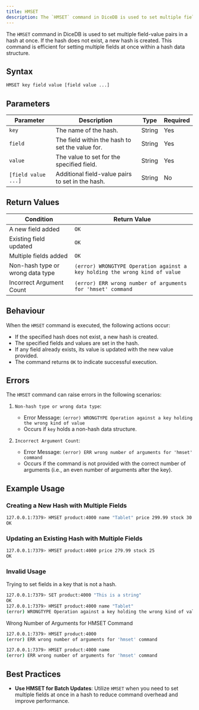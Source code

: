 ```yaml
---
title: HMSET
description: The `HMSET` command in DiceDB is used to set multiple field-value pairs in a hash at once. If the hash does not exist, a new hash is created. This command is efficient for setting multiple fields at once within a hash data structure.
---
```


The `HMSET` command in DiceDB is used to set multiple field-value pairs in a hash at once. If the hash does not exist, a new hash is created. This command is efficient for setting multiple fields at once within a hash data structure.

## Syntax

```bash
HMSET key field value [field value ...]
```

## Parameters

| Parameter           | Description                                      | Type   | Required |
| ------------------- | ------------------------------------------------ | ------ | -------- |
| `key`               | The name of the hash.                            | String | Yes      |
| `field`             | The field within the hash to set the value for.  | String | Yes      |
| `value`             | The value to set for the specified field.        | String | Yes      |
| `[field value ...]` | Additional field-value pairs to set in the hash. | String | No       |

## Return Values

| Condition                        | Return Value                                                                |
| -------------------------------- | --------------------------------------------------------------------------- |
| A new field added                | `OK`                                                                        |
| Existing field updated           | `OK`                                                                        |
| Multiple fields added            | `OK`                                                                        |
| Non-hash type or wrong data type | `(error) WRONGTYPE Operation against a key holding the wrong kind of value` |
| Incorrect Argument Count         | `(error) ERR wrong number of arguments for 'hmset' command`                 |

## Behaviour

When the `HMSET` command is executed, the following actions occur:

- If the specified hash does not exist, a new hash is created.
- The specified fields and values are set in the hash.
- If any field already exists, its value is updated with the new value provided.
- The command returns `OK` to indicate successful execution.

## Errors

The `HMSET` command can raise errors in the following scenarios:

1. `Non-hash type or wrong data type`:

   - Error Message: `(error) WRONGTYPE Operation against a key holding the wrong kind of value`
   - Occurs if `key` holds a non-hash data structure.

2. `Incorrect Argument Count`:

   - Error Message: `(error) ERR wrong number of arguments for 'hmset' command`
   - Occurs if the command is not provided with the correct number of arguments (i.e., an even number of arguments after the key).

## Example Usage

### Creating a New Hash with Multiple Fields

```bash
127.0.0.1:7379> HMSET product:4000 name "Tablet" price 299.99 stock 30
OK
```

### Updating an Existing Hash with Multiple Fields

```bash
127.0.0.1:7379> HMSET product:4000 price 279.99 stock 25
OK
```

### Invalid Usage

Trying to set fields in a key that is not a hash.

```bash
127.0.0.1:7379> SET product:4000 "This is a string"
OK
127.0.0.1:7379> HMSET product:4000 name "Tablet"
(error) WRONGTYPE Operation against a key holding the wrong kind of value
```

Wrong Number of Arguments for HMSET Command

```bash
127.0.0.1:7379> HMSET product:4000
(error) ERR wrong number of arguments for 'hmset' command

127.0.0.1:7379> HMSET product:4000 name
(error) ERR wrong number of arguments for 'hmset' command
```

## Best Practices

- **Use HMSET for Batch Updates**: Utilize `HMSET` when you need to set multiple fields at once in a hash to reduce command overhead and improve performance.

